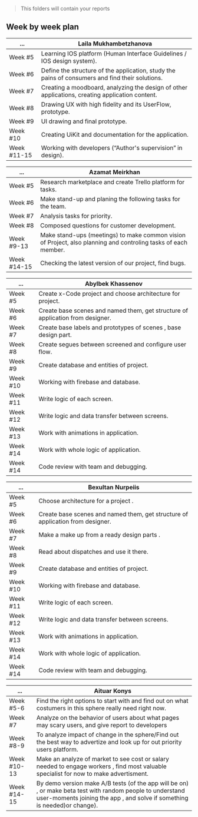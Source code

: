 > This folders will contain your reports
## Week by week plan
|...|Laila Mukhambetzhanova|
|---|---|
|Week #5|Learning IOS platform (Human Interface Guidelines / IOS design system).|
|Week #6|Define the structure of the application, study the pains of consumers and find their solutions.|
|Week #7|Creating a moodboard, analyzing the design of other applications, creating application content.|
|Week #8|Drawing UX with high fidelity and its UserFlow, prototype.|
|Week #9|UI drawing and final prototype.|
|Week #10|Creating UiKit and documentation for the application.|
|Week #11-15|Working with developers (“Author's supervision” in design).|

|...|Azamat Meirkhan|
|---|---|
|Week #5|Research marketplace and create Trello platform for tasks.|
|Week #6|Make stand-up and planing the following tasks for the team.|
|Week #7|Analysis tasks for priority.|
|Week #8|Composed questions for customer development.|
|Week #9-13|Make stand-ups (meetings) to make common vision of Project, also planning and controling tasks of each member.|
|Week #14-15|Checking the latest version of our project, find bugs.|

|...|Abylbek Khassenov|
|---|---|
|Week #5|Create x-Code project and choose architecture for project.|
|Week #6|Create base scenes and named them, get structure of application from designer.|
|Week #7|Create base labels and prototypes of scenes , base design part.|
|Week #8|Create segues between screened and configure user flow.|
|Week #9|Create database and entities of project.|
|Week #10|Working with firebase and database.|
|Week #11|Write logic of each screen.|
|Week #12|Write logic and data transfer between screens.|
|Week #13|Work with animations in application.|
|Week #14|Work with whole logic of application.|
|Week #14|Code review with team and debugging.|

|...|Bexultan Nurpeiis|
|---|---|
|Week #5|Choose architecture for a project .|
|Week #6|Create base scenes and named them, get structure of application from designer.|
|Week #7|Make a make up from a ready design parts .|
|Week #8|Read about dispatches and use it there.|
|Week #9|Create database and entities of project.|
|Week #10|Working with firebase and database.|
|Week #11|Write logic of each screen.|
|Week #12|Write logic and data transfer between screens.|
|Week #13|Work with animations in application.|
|Week #14|Work with whole logic of application.|
|Week #14|Code review with team and debugging.|

|...|Aituar Konys|
|---|---|
|Week #5-6|Find the right options to start with and find out on what costumers in this sphere really need right now.|
|Week #7|Analyze on the behavior of users about what pages may scary users, and give report to developers |
|Week #8-9|To analyze impact of change in the sphere/Find out the best way to advertize and look up for out priority users platform.|
|Week #10-13|Make an analyze of market to see cost or salary needed to engage workers , find most valuable specialist for now to make advertisment.|
|Week #14-15|By demo version make A/B tests (of the app will be on) , or make beta test with random people to understand user-moments joining the app , and solve if something is needed)or change).|

